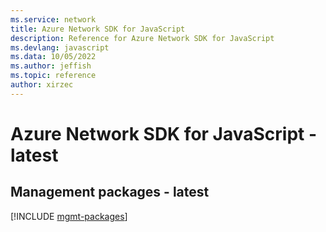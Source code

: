 ```yaml
---
ms.service: network
title: Azure Network SDK for JavaScript
description: Reference for Azure Network SDK for JavaScript
ms.devlang: javascript
ms.data: 10/05/2022
ms.author: jeffish
ms.topic: reference
author: xirzec
---
```

# Azure Network SDK for JavaScript - latest

## Management packages - latest
[!INCLUDE [mgmt-packages](network-mgmt-index.md)]